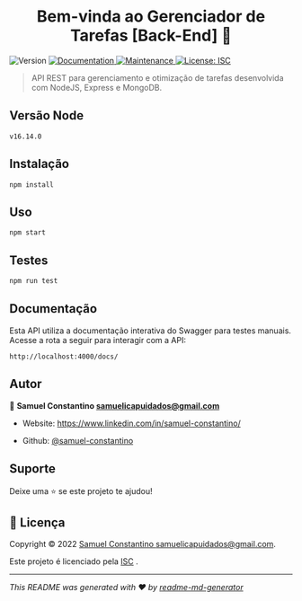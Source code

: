 
<h1  align="center">Bem-vinda ao Gerenciador de Tarefas [Back-End] 👋</h1>

<p>

<img  alt="Version"  src="https://img.shields.io/badge/version-1.0.0-blue.svg?cacheSeconds=2592000"  />

<a  href="https://github.com/samuel-constantino/task-manager-back-end#readme"  target="_blank">

<img  alt="Documentation"  src="https://img.shields.io/badge/documentation-yes-brightgreen.svg"  />

</a>

<a  href="https://github.com/samuel-constantino/task-manager-back-end/graphs/commit-activity"  target="_blank">

<img  alt="Maintenance"  src="https://img.shields.io/badge/Maintained%3F-yes-green.svg"  />

</a>

<a  href="https://github.com/samuel-constantino/task-manager-back-end/blob/master/LICENSE"  target="_blank">

<img  alt="License: ISC"  src="https://img.shields.io/github/license/samuel-constantino/task-manager-back-end"  />

</a>

</p>

  

> API REST para gerenciamento e otimização de tarefas desenvolvida com NodeJS, Express e MongoDB.
  

## Versão Node

```
v16.14.0
```

## Instalação

```
npm install
```

## Uso

```
npm start
```
  

## Testes

  

```sh
npm run test
```

## Documentação

Esta API utiliza a documentação interativa do Swagger para testes manuais. Acesse a rota a seguir para interagir com a API:

```
http://localhost:4000/docs/
```

## Autor

  

👤 **Samuel Constantino <samuelicapuidados@gmail.com>**

  

* Website: https://www.linkedin.com/in/samuel-constantino/

* Github: [@samuel-constantino](https://github.com/samuel-constantino)
  

## Suporte

  

Deixe uma ⭐️ se este projeto te ajudou!

  

## 📝 Licença

  

Copyright © 2022 [Samuel Constantino <samuelicapuidados@gmail.com>](https://github.com/samuel-constantino).<br  />

Este projeto é licenciado pela [ISC](https://github.com/samuel-constantino/task-manager-back-end/blob/master/LICENSE) .

  

***

_This README was generated with ❤️ by [readme-md-generator](https://github.com/kefranabg/readme-md-generator)_
